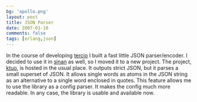```yaml
---
bg: 'apollo.png'
layout: post
title: JSON Parser
date: 2007-01-10
comments: false
tags: [erlang,json]
---
```


In the course of developing
[tercio](https://github.com/erlware-deprecated/tercio) I built a fast
little JSON parser/encoder. I decided to use it in
[sinan](https://github.com/erlware-deprecated/sinan) as well, so I
moved it to a new project. The project,
[ktuo](https://github.com/erlware-deprecated/ktuo), is hosted in the
usual place. It outputs strict JSON, but it parses a small superset of
JSON. It allows single words as atoms in the JSON string as an
alternative to a single word enclosed in quotes.  This feature allows
me to use the library as a config parser. It makes the config much
more readable. In any case, the library is usable and available now.